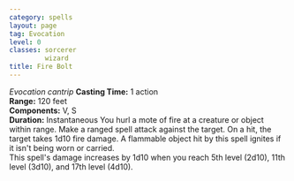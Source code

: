 ```yaml
---
category: spells
layout: page
tag: Evocation
level: 0
classes: sorcerer
         wizard
title: Fire Bolt 
---
```

_Evocation cantrip_ 
**Casting Time:** 1 action    
**Range:** 120 feet    
**Components:** V, S    
**Duration:** Instantaneous 
You hurl a mote of fire at a creature or object within range. Make a ranged spell attack against the target. On a hit, the target takes 1d10 fire damage. A flammable object hit by this spell ignites if it isn't being worn or carried.    
This spell's damage increases by 1d10 when you reach 5th level (2d10), 11th level (3d10), and 17th level (4d10).
